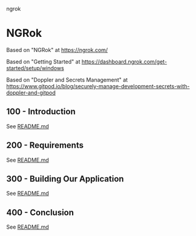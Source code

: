 ngrok
# NGRok

Based on "NGRok" at https://ngrok.com/

Based on "Getting Started" at https://dashboard.ngrok.com/get-started/setup/windows

Based on "Doppler and Secrets Management" at https://www.gitpod.io/blog/securely-manage-development-secrets-with-doppler-and-gitpod

## 100 - Introduction

See [README.md](./100/README.md)

## 200 - Requirements

See [README.md](./200/README.md)

## 300 - Building Our Application

See [README.md](./300/README.md)

## 400 - Conclusion

See [README.md](./400/README.md)
